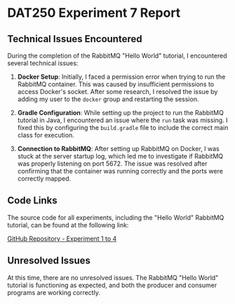 # DAT250 Experiment 7 Report

## Technical Issues Encountered

During the completion of the RabbitMQ "Hello World" tutorial, I encountered several technical issues:

1. **Docker Setup**: Initially, I faced a permission error when trying to run the RabbitMQ container. This was caused by insufficient permissions to access Docker's socket. After some research, I resolved the issue by adding my user to the `docker` group and restarting the session.

2. **Gradle Configuration**: While setting up the project to run the RabbitMQ tutorial in Java, I encountered an issue where the `run` task was missing. I fixed this by configuring the `build.gradle` file to include the correct main class for execution.

3. **Connection to RabbitMQ**: After setting up RabbitMQ on Docker, I was stuck at the server startup log, which led me to investigate if RabbitMQ was properly listening on port 5672. The issue was resolved after confirming that the container was running correctly and the ports were correctly mapped.

## Code Links

The source code for all experiments, including the "Hello World" RabbitMQ tutorial, can be found at the following link:

[GitHub Repository - Experiment 1 to 4](https://github.com/your-repo-link)

## Unresolved Issues

At this time, there are no unresolved issues. The RabbitMQ "Hello World" tutorial is functioning as expected, and both the producer and consumer programs are working correctly.
